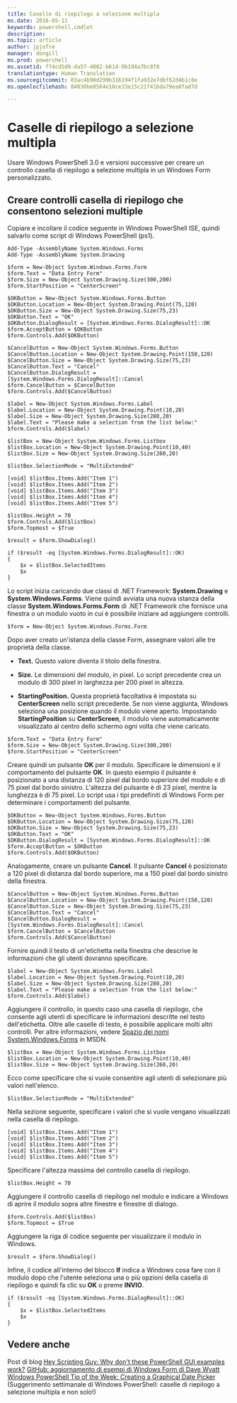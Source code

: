 ```yaml
---
title: Caselle di riepilogo a selezione multipla
ms.date: 2016-05-11
keywords: powershell,cmdlet
description: 
ms.topic: article
author: jpjofre
manager: dongill
ms.prod: powershell
ms.assetid: f74cd5d9-da57-4802-b614-0b194a7bc8f8
translationtype: Human Translation
ms.sourcegitcommit: 03ac4b90d299b316194f1fa932e7dbf62d4b1c8e
ms.openlocfilehash: 84030be8564e10ce33e15c21f41bda79ea8fad7d

---
```


# Caselle di riepilogo a selezione multipla
Usare Windows PowerShell 3.0 e versioni successive per creare un controllo casella di riepilogo a selezione multipla in un Windows Form personalizzato.

## Creare controlli casella di riepilogo che consentono selezioni multiple
Copiare e incollare il codice seguente in Windows PowerShell ISE, quindi salvarlo come script di Windows PowerShell (ps1).

```
Add-Type -AssemblyName System.Windows.Forms
Add-Type -AssemblyName System.Drawing

$form = New-Object System.Windows.Forms.Form 
$form.Text = "Data Entry Form"
$form.Size = New-Object System.Drawing.Size(300,200) 
$form.StartPosition = "CenterScreen"

$OKButton = New-Object System.Windows.Forms.Button
$OKButton.Location = New-Object System.Drawing.Point(75,120)
$OKButton.Size = New-Object System.Drawing.Size(75,23)
$OKButton.Text = "OK"
$OKButton.DialogResult = [System.Windows.Forms.DialogResult]::OK
$form.AcceptButton = $OKButton
$form.Controls.Add($OKButton)

$CancelButton = New-Object System.Windows.Forms.Button
$CancelButton.Location = New-Object System.Drawing.Point(150,120)
$CancelButton.Size = New-Object System.Drawing.Size(75,23)
$CancelButton.Text = "Cancel"
$CancelButton.DialogResult = [System.Windows.Forms.DialogResult]::Cancel
$form.CancelButton = $CancelButton
$form.Controls.Add($CancelButton)

$label = New-Object System.Windows.Forms.Label
$label.Location = New-Object System.Drawing.Point(10,20) 
$label.Size = New-Object System.Drawing.Size(280,20) 
$label.Text = "Please make a selection from the list below:"
$form.Controls.Add($label) 

$listBox = New-Object System.Windows.Forms.Listbox 
$listBox.Location = New-Object System.Drawing.Point(10,40) 
$listBox.Size = New-Object System.Drawing.Size(260,20) 

$listBox.SelectionMode = "MultiExtended"

[void] $listBox.Items.Add("Item 1")
[void] $listBox.Items.Add("Item 2")
[void] $listBox.Items.Add("Item 3")
[void] $listBox.Items.Add("Item 4")
[void] $listBox.Items.Add("Item 5")

$listBox.Height = 70
$form.Controls.Add($listBox) 
$form.Topmost = $True

$result = $form.ShowDialog()

if ($result -eq [System.Windows.Forms.DialogResult]::OK)
{
    $x = $listBox.SelectedItems
    $x
}
```

Lo script inizia caricando due classi di .NET Framework: **System.Drawing** e **System.Windows.Forms**. Viene quindi avviata una nuova istanza della classe **System.Windows.Forms.Form** di .NET Framework che fornisce una finestra o un modulo vuoto in cui è possibile iniziare ad aggiungere controlli.

```
$form = New-Object System.Windows.Forms.Form
```

Dopo aver creato un'istanza della classe Form, assegnare valori alle tre proprietà della classe.

-   **Text.** Questo valore diventa il titolo della finestra.

-   **Size.** Le dimensioni del modulo, in pixel. Lo script precedente crea un modulo di 300 pixel in larghezza per 200 pixel in altezza.

-   **StartingPosition.** Questa proprietà facoltativa è impostata su **CenterScreen** nello script precedente. Se non viene aggiunta, Windows seleziona una posizione quando il modulo viene aperto. Impostando **StartingPosition** su **CenterScreen**, il modulo viene automaticamente visualizzato al centro dello schermo ogni volta che viene caricato.

```
$form.Text = "Data Entry Form"
$form.Size = New-Object System.Drawing.Size(300,200) 
$form.StartPosition = "CenterScreen"
```

Creare quindi un pulsante **OK** per il modulo. Specificare le dimensioni e il comportamento del pulsante **OK**. In questo esempio il pulsante è posizionato a una distanza di 120 pixel dal bordo superiore del modulo e di 75 pixel dal bordo sinistro. L'altezza del pulsante è di 23 pixel, mentre la lunghezza è di 75 pixel. Lo script usa i tipi predefiniti di Windows Form per determinare i comportamenti del pulsante.

```
$OKButton = New-Object System.Windows.Forms.Button
$OKButton.Location = New-Object System.Drawing.Size(75,120)
$OKButton.Size = New-Object System.Drawing.Size(75,23)
$OKButton.Text = "OK"
$OKButton.DialogResult = [System.Windows.Forms.DialogResult]::OK
$form.AcceptButton = $OKButton
$form.Controls.Add($OKButton)
```

Analogamente, creare un pulsante **Cancel**. Il pulsante **Cancel** è posizionato a 120 pixel di distanza dal bordo superiore, ma a 150 pixel dal bordo sinistro della finestra.

```
$CancelButton = New-Object System.Windows.Forms.Button
$CancelButton.Location = New-Object System.Drawing.Point(150,120)
$CancelButton.Size = New-Object System.Drawing.Size(75,23)
$CancelButton.Text = "Cancel"
$CancelButton.DialogResult = [System.Windows.Forms.DialogResult]::Cancel
$form.CancelButton = $CancelButton
$form.Controls.Add($CancelButton)
```

Fornire quindi il testo di un'etichetta nella finestra che descrive le informazioni che gli utenti dovranno specificare.

```
$label = New-Object System.Windows.Forms.Label
$label.Location = New-Object System.Drawing.Point(10,20) 
$label.Size = New-Object System.Drawing.Size(280,20) 
$label.Text = "Please make a selection from the list below:"
$form.Controls.Add($label)
```

Aggiungere il controllo, in questo caso una casella di riepilogo, che consente agli utenti di specificare le informazioni descritte nel testo dell'etichetta. Oltre alle caselle di testo, è possibile applicare molti altri controlli. Per altre informazioni, vedere [Spazio dei nomi System.Windows.Forms](http://msdn.microsoft.com/library/k50ex0x9(v=vs.110).aspx) in MSDN.

```
$listBox = New-Object System.Windows.Forms.Listbox 
$listBox.Location = New-Object System.Drawing.Point(10,40) 
$listBox.Size = New-Object System.Drawing.Size(260,20)
```

Ecco come specificare che si vuole consentire agli utenti di selezionare più valori nell'elenco.

```
$listBox.SelectionMode = "MultiExtended"
```

Nella sezione seguente, specificare i valori che si vuole vengano visualizzati nella casella di riepilogo.

```
[void] $listBox.Items.Add("Item 1")
[void] $listBox.Items.Add("Item 2")
[void] $listBox.Items.Add("Item 3")
[void] $listBox.Items.Add("Item 4")
[void] $listBox.Items.Add("Item 5")
```

Specificare l'altezza massima del controllo casella di riepilogo.

```
$listBox.Height = 70
```

Aggiungere il controllo casella di riepilogo nel modulo e indicare a Windows di aprire il modulo sopra altre finestre e finestre di dialogo.

```
$form.Controls.Add($listBox) 
$form.Topmost = $True
```

Aggiungere la riga di codice seguente per visualizzare il modulo in Windows.

```
$result = $form.ShowDialog()
```

Infine, il codice all'interno del blocco **If** indica a Windows cosa fare con il modulo dopo che l'utente seleziona una o più opzioni della casella di riepilogo e quindi fa clic su **OK** o preme **INVIO**.

```
if ($result -eq [System.Windows.Forms.DialogResult]::OK)
{
    $x = $listBox.SelectedItems
    $x
}
```

## Vedere anche
Post di blog [Hey Scripting Guy:  Why don't these PowerShell GUI examples work?](http://go.microsoft.com/fwlink/?LinkId=506644)
[GitHub: aggiornamento di esempi di Windows Form di Dave Wyatt](https://github.com/dlwyatt/WinFormsExampleUpdates)
[Windows PowerShell Tip of the Week:  Creating a Graphical Date Picker](http://technet.microsoft.com/library/ff730950.aspx) (Suggerimento settimanale di Windows PowerShell: caselle di riepilogo a selezione multipla e non solo!)




<!--HONumber=Jun16_HO4-->


